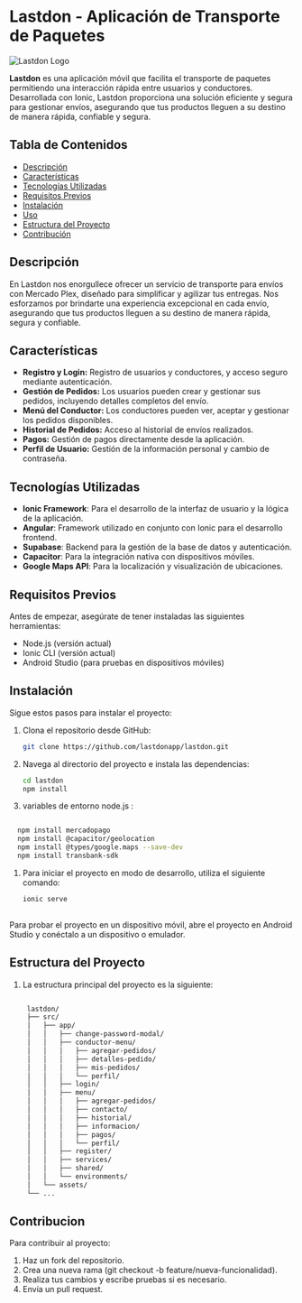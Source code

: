 # Lastdon - Aplicación de Transporte de Paquetes

![Lastdon Logo](https://media.licdn.com/dms/image/D4E0BAQHSJ8StZrmgzA/company-logo_200_200/0/1695409052320?e=2147483647&v=beta&t=4YWGmw6vegYybloQ1g2JVMZDW08DgMRJCIYtk7rCPQ4)  <!-- Si tienes un logo, añade la URL aquí -->

**Lastdon** es una aplicación móvil que facilita el transporte de paquetes permitiendo una interacción rápida entre usuarios y conductores. Desarrollada con Ionic, Lastdon proporciona una solución eficiente y segura para gestionar envíos, asegurando que tus productos lleguen a su destino de manera rápida, confiable y segura.

## Tabla de Contenidos

- [Descripción](#descripción)
- [Características](#características)
- [Tecnologías Utilizadas](#tecnologías-utilizadas)
- [Requisitos Previos](#requisitos-previos)
- [Instalación](#instalación)
- [Uso](#uso)
- [Estructura del Proyecto](#estructura-del-proyecto)
- [Contribución](#contribución)

## Descripción

En Lastdon nos enorgullece ofrecer un servicio de transporte para envíos con Mercado Plex, diseñado para simplificar y agilizar tus entregas. Nos esforzamos por brindarte una experiencia excepcional en cada envío, asegurando que tus productos lleguen a su destino de manera rápida, segura y confiable.

## Características

- **Registro y Login:** Registro de usuarios y conductores, y acceso seguro mediante autenticación.
- **Gestión de Pedidos:** Los usuarios pueden crear y gestionar sus pedidos, incluyendo detalles completos del envío.
- **Menú del Conductor:** Los conductores pueden ver, aceptar y gestionar los pedidos disponibles.
- **Historial de Pedidos:** Acceso al historial de envíos realizados.
- **Pagos:** Gestión de pagos directamente desde la aplicación.
- **Perfil de Usuario:** Gestión de la información personal y cambio de contraseña.

## Tecnologías Utilizadas

- **Ionic Framework**: Para el desarrollo de la interfaz de usuario y la lógica de la aplicación.
- **Angular**: Framework utilizado en conjunto con Ionic para el desarrollo frontend.
- **Supabase**: Backend para la gestión de la base de datos y autenticación.
- **Capacitor**: Para la integración nativa con dispositivos móviles.
- **Google Maps API**: Para la localización y visualización de ubicaciones.

## Requisitos Previos

Antes de empezar, asegúrate de tener instaladas las siguientes herramientas:

- Node.js (versión actual)
- Ionic CLI (versión actual)
- Android Studio (para pruebas en dispositivos móviles)

## Instalación

Sigue estos pasos para instalar el proyecto:

1. Clona el repositorio desde GitHub:
   ```bash
   git clone https://github.com/lastdonapp/lastdon.git

2. Navega al directorio del proyecto e instala las dependencias:
   ```bash
   cd lastdon
   npm install

3.  variables de entorno node.js :

```bash

  npm install mercadopago
  npm install @capacitor/geolocation
  npm install @types/google.maps --save-dev
  npm install transbank-sdk


```


1. Para iniciar el proyecto en modo de desarrollo, utiliza el siguiente comando:
    ```bash
    ionic serve
  
Para probar el proyecto en un dispositivo móvil, abre el proyecto en Android Studio y conéctalo a un dispositivo o emulador.

## Estructura del Proyecto



1. La estructura principal del proyecto es la siguiente:
   ```bash
   
    lastdon/
    ├── src/
    │   ├── app/
    │   │   ├── change-password-modal/
    │   │   ├── conductor-menu/
    │   │   │   ├── agregar-pedidos/
    │   │   │   ├── detalles-pedido/
    │   │   │   ├── mis-pedidos/
    │   │   │   └── perfil/
    │   │   ├── login/
    │   │   ├── menu/
    │   │   │   ├── agregar-pedidos/
    │   │   │   ├── contacto/
    │   │   │   ├── historial/
    │   │   │   ├── informacion/
    │   │   │   ├── pagos/
    │   │   │   └── perfil/
    │   │   ├── register/
    │   │   ├── services/
    │   │   ├── shared/
    │   │   └── environments/
    │   └── assets/
    └── ...

## Contribucion
Para contribuir al proyecto:

1. Haz un fork del repositorio.
2. Crea una nueva rama (git checkout -b feature/nueva-funcionalidad).
3. Realiza tus cambios y escribe pruebas si es necesario.
4. Envía un pull request.
